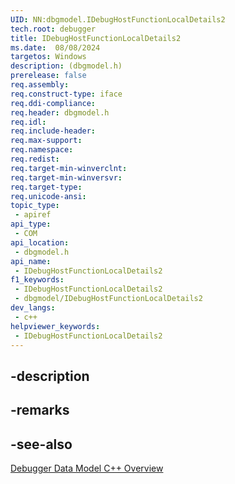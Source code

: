 ```yaml
---
UID: NN:dbgmodel.IDebugHostFunctionLocalDetails2
tech.root: debugger
title: IDebugHostFunctionLocalDetails2
ms.date:  08/08/2024
targetos: Windows
description: (dbgmodel.h)
prerelease: false
req.assembly: 
req.construct-type: iface
req.ddi-compliance: 
req.header: dbgmodel.h
req.idl: 
req.include-header: 
req.max-support: 
req.namespace: 
req.redist: 
req.target-min-winverclnt: 
req.target-min-winversvr: 
req.target-type: 
req.unicode-ansi: 
topic_type:
 - apiref
api_type:
 - COM
api_location:
 - dbgmodel.h
api_name:
 - IDebugHostFunctionLocalDetails2
f1_keywords:
 - IDebugHostFunctionLocalDetails2
 - dbgmodel/IDebugHostFunctionLocalDetails2
dev_langs:
 - c++
helpviewer_keywords:
 - IDebugHostFunctionLocalDetails2
---
```


## -description

## -remarks

## -see-also

[Debugger Data Model C++ Overview](/windows-hardware/drivers/debugger/data-model-cpp-overview)
